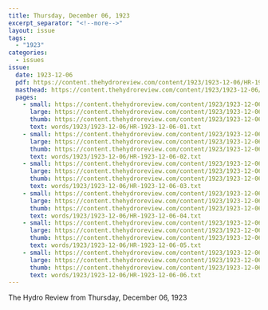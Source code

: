 ```yaml
---
title: Thursday, December 06, 1923
excerpt_separator: "<!--more-->"
layout: issue
tags:
  - "1923"
categories:
  - issues
issue:
  date: 1923-12-06
  pdf: https://content.thehydroreview.com/content/1923/1923-12-06/HR-1923-12-06.pdf
  masthead: https://content.thehydroreview.com/content/1923/1923-12-06/masthead/HR-1923-12-06.jpg
  pages:
    - small: https://content.thehydroreview.com/content/1923/1923-12-06/small/HR-1923-12-06-01.jpg
      large: https://content.thehydroreview.com/content/1923/1923-12-06/large/HR-1923-12-06-01.jpg
      thumb: https://content.thehydroreview.com/content/1923/1923-12-06/thumbnails/HR-1923-12-06-01.jpg
      text: words/1923/1923-12-06/HR-1923-12-06-01.txt
    - small: https://content.thehydroreview.com/content/1923/1923-12-06/small/HR-1923-12-06-02.jpg
      large: https://content.thehydroreview.com/content/1923/1923-12-06/large/HR-1923-12-06-02.jpg
      thumb: https://content.thehydroreview.com/content/1923/1923-12-06/thumbnails/HR-1923-12-06-02.jpg
      text: words/1923/1923-12-06/HR-1923-12-06-02.txt
    - small: https://content.thehydroreview.com/content/1923/1923-12-06/small/HR-1923-12-06-03.jpg
      large: https://content.thehydroreview.com/content/1923/1923-12-06/large/HR-1923-12-06-03.jpg
      thumb: https://content.thehydroreview.com/content/1923/1923-12-06/thumbnails/HR-1923-12-06-03.jpg
      text: words/1923/1923-12-06/HR-1923-12-06-03.txt
    - small: https://content.thehydroreview.com/content/1923/1923-12-06/small/HR-1923-12-06-04.jpg
      large: https://content.thehydroreview.com/content/1923/1923-12-06/large/HR-1923-12-06-04.jpg
      thumb: https://content.thehydroreview.com/content/1923/1923-12-06/thumbnails/HR-1923-12-06-04.jpg
      text: words/1923/1923-12-06/HR-1923-12-06-04.txt
    - small: https://content.thehydroreview.com/content/1923/1923-12-06/small/HR-1923-12-06-05.jpg
      large: https://content.thehydroreview.com/content/1923/1923-12-06/large/HR-1923-12-06-05.jpg
      thumb: https://content.thehydroreview.com/content/1923/1923-12-06/thumbnails/HR-1923-12-06-05.jpg
      text: words/1923/1923-12-06/HR-1923-12-06-05.txt
    - small: https://content.thehydroreview.com/content/1923/1923-12-06/small/HR-1923-12-06-06.jpg
      large: https://content.thehydroreview.com/content/1923/1923-12-06/large/HR-1923-12-06-06.jpg
      thumb: https://content.thehydroreview.com/content/1923/1923-12-06/thumbnails/HR-1923-12-06-06.jpg
      text: words/1923/1923-12-06/HR-1923-12-06-06.txt
---
```


The Hydro Review from Thursday, December 06, 1923

<!--more-->

